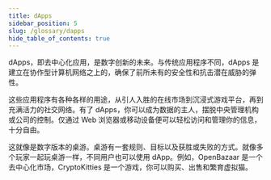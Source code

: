 ```yaml
---
title: dApps
sidebar_position: 5
slug: /glossary/dapps
hide_table_of_contents: true
---
```


dApps，即去中心化应用，是数字创新的未来。与传统应用程序不同，dApps 是建立在协作型计算机网络之上的，确保了前所未有的安全性和抗击潜在威胁的弹性。

这些应用程序有各种各样的用途，从引人入胜的在线市场到沉浸式游戏平台，再到充满活力的社交网络。有了 dApps，你可以成为数据的主人，摆脱中央管理机构或公司的控制。仅通过 Web 浏览器或移动设备便可以轻松访问和管理你的信息，十分自由。

这就像是数字版本的桌游。桌游有一套规则、目标以及获胜或失败的方式。就像多个玩家一起玩桌游一样，不同用户也可以使用 dApp。例如，OpenBazaar 是一个去中心化市场，CryptoKitties 是一个游戏，你可以购买、出售和繁育虚拟猫。

